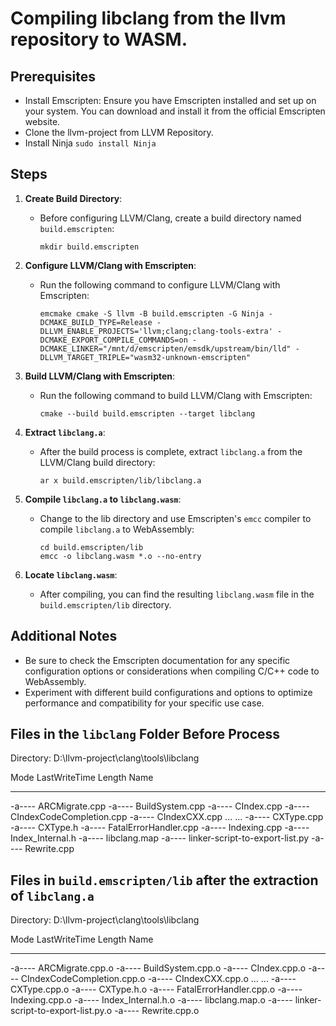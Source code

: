 # Compiling libclang from the llvm repository to WASM.

## Prerequisites
- Install Emscripten: Ensure you have Emscripten installed and set up on your system. You can download and install it from the official Emscripten website.
- Clone the llvm-project from LLVM Repository.
- Install Ninja `sudo install Ninja`

## Steps

1. **Create Build Directory**:
   - Before configuring LLVM/Clang, create a build directory named `build.emscripten`:
     ```
     mkdir build.emscripten
     ```

2. **Configure LLVM/Clang with Emscripten**:
   - Run the following command to configure LLVM/Clang with Emscripten:
     ```
     emcmake cmake -S llvm -B build.emscripten -G Ninja -DCMAKE_BUILD_TYPE=Release -DLLVM_ENABLE_PROJECTS='llvm;clang;clang-tools-extra' -DCMAKE_EXPORT_COMPILE_COMMANDS=on -DCMAKE_LINKER="/mnt/d/emscripten/emsdk/upstream/bin/lld" -DLLVM_TARGET_TRIPLE="wasm32-unknown-emscripten"
     ```

3. **Build LLVM/Clang with Emscripten**:
   - Run the following command to build LLVM/Clang with Emscripten:
     ```
     cmake --build build.emscripten --target libclang
     ```

4. **Extract `libclang.a`**:
   - After the build process is complete, extract `libclang.a` from the LLVM/Clang build directory:
     ```
     ar x build.emscripten/lib/libclang.a
     ```

5. **Compile `libclang.a` to `libclang.wasm`**:
   - Change to the lib directory and use Emscripten's `emcc` compiler to compile `libclang.a` to WebAssembly:
     ```
     cd build.emscripten/lib
     emcc -o libclang.wasm *.o --no-entry
     ```

6. **Locate `libclang.wasm`**:
   - After compiling, you can find the resulting `libclang.wasm` file in the `build.emscripten/lib` directory.

## Additional Notes
- Be sure to check the Emscripten documentation for any specific configuration options or considerations when compiling C/C++ code to WebAssembly.
- Experiment with different build configurations and options to optimize performance and compatibility for your specific use case.

## Files in the `libclang` Folder Before Process
Directory: D:\llvm-project\clang\tools\libclang

Mode                 LastWriteTime         Length Name
----                 -------------         ------ ----
-a----                     ARCMigrate.cpp
-a----                     BuildSystem.cpp
-a----                   CIndex.cpp
-a----                  CIndexCodeCompletion.cpp
-a----                    CIndexCXX.cpp
...
...
-a----                     CXType.cpp
-a----                     CXType.h
-a----              FatalErrorHandler.cpp
-a----                    Indexing.cpp
-a----                    Index_Internal.h
-a----                    libclang.map
-a----          linker-script-to-export-list.py
-a----                     Rewrite.cpp
## Files in `build.emscripten/lib` after the extraction of `libclang.a`
Directory: D:\llvm-project\clang\tools\libclang

Mode                 LastWriteTime         Length Name
----                 -------------         ------ ----
-a----                     ARCMigrate.cpp.o
-a----                     BuildSystem.cpp.o
-a----                   CIndex.cpp.o
-a----                  CIndexCodeCompletion.cpp.o
-a----                    CIndexCXX.cpp.o
...
...
-a----                     CXType.cpp.o
-a----                     CXType.h.o
-a----              FatalErrorHandler.cpp.o
-a----                    Indexing.cpp.o
-a----                    Index_Internal.h.o
-a----                    libclang.map.o
-a----          linker-script-to-export-list.py.o
-a----                     Rewrite.cpp.o

